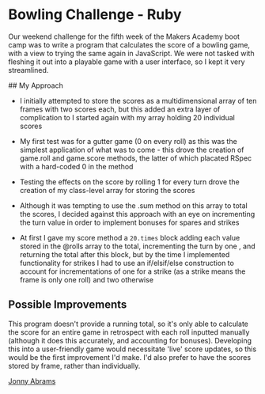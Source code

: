 # Bowling Challenge - Ruby

Our weekend challenge for the fifth week of the Makers Academy boot camp was to write a program that calculates the score of a bowling game, with a view to trying the same again in JavaScript. We were not tasked with fleshing it out into a playable game with a user interface, so I kept it very streamlined.

## My Approach

* I initially attempted to store the scores as a multidimensional array of ten frames with two scores each, but this added an extra layer of complication to I started again with my array holding 20 individual scores

* My first test was for a gutter game (0 on every roll) as this was the simplest application of what was to come - this drove the creation of game.roll and game.score methods, the latter of which placated RSpec with a hard-coded 0 in the method

* Testing the effects on the score by rolling 1 for every turn drove the creation of my class-level array for storing the scores

* Although it was tempting to use the .sum method on this array to total the scores, I decided against this approach with an eye on incrementing the turn value in order to implement bonuses for spares and strikes

* At first I gave my score method a `20.times` block adding each value stored in the @rolls array to the total, incrementing the turn by one , and returning the total after this block, but by the time I implemented functionality for strikes I had to use an if/elsif/else construction to account for incrementations of one for a strike (as a strike means the frame is only one roll) and two otherwise

## Possible Improvements

This program doesn't provide a running total, so it's only able to calculate the score for an entire game in retrospect with each roll inputted manually (although it does this accurately, and accounting for bonuses). Developing this into a user-friendly game would necessitate 'live' score updates, so this would be the first improvement I'd make. I'd also prefer to have the scores stored by frame, rather than individually.

[Jonny Abrams](https://github.com/jonnyabrams)
